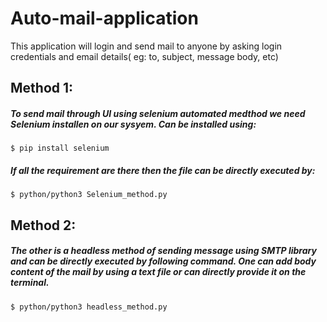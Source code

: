 # Auto-mail-application
This application will login and send mail to anyone by asking login credentials and email details( eg: to, subject, message body, etc) 

## Method 1:

##### To send mail through UI using selenium automated medthod we need Selenium installen on our sysyem. Can be installed using:

```
$ pip install selenium

```

##### If all the requirement are there then the file can be directly executed by:

```
$ python/python3 Selenium_method.py
```

## Method 2:

##### The other is a headless method of sending message using SMTP library and can be directly executed by following command. One can add body content of the mail by using a text file or can directly provide it on the terminal.

```
$ python/python3 headless_method.py
```
